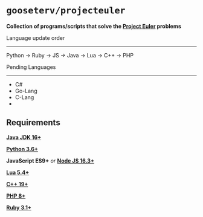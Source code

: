 # `gooseterv/projecteuler`
**Collection of programs/scripts that solve the [Project Euler](https://projecteuler.net/) problems**
<br>

Language update order
___
Python -> Ruby -> JS -> Java -> Lua -> C++ -> PHP


Pending Languages
___
- C#
- Go-Lang
- C-Lang
- 

## Requirements

**[Java JDK 16+](https://www.java.com/download/)**

**[Python 3.6+](https://www.python.org/downloads/)**

**JavaScript ES9+** *or* **[Node JS 16.3+](https://nodejs.org/en/download/)**


**[Lua 5.4+](https://www.lua.org/download.html)**

**[C++ 19+](https://gcc.gnu.org/)**

**[PHP 8+](https://www.php.net/downloads.php)**

**[Ruby 3.1+](https://www.ruby-lang.org/en/downloads/)**







